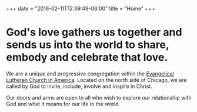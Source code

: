 +++
date = "2016-02-11T12:39:49-06:00"
title = "Home"
+++

# God's love gathers us together and sends us into the world to share, embody and celebrate that love.  

We are a unique and progressive congregation within the [Evangelical Lutheran Church in America](#). Located on the north side of Chicago, we are called by God to invite, include, involve and inspire in Christ.

Our doors and arms are open to all who wish to explore our  relationship with God and what it means for our life in the world.
